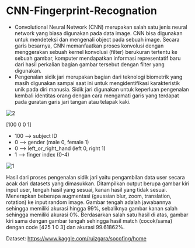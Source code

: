 # CNN-Fingerprint-Recognation

- Convolutional Neural Network (CNN) merupakan salah satu jenis neural network yang biasa digunakan pada data image. CNN bisa digunakan untuk mendeteksi dan mengenali object pada sebuah image. Secara garis besarnya, CNN memanfaatkan proses konvolusi dengan menggerakan sebuah kernel konvolusi (filter) berukuran tertentu ke sebuah gambar, komputer mendapatkan informasi representatif baru dari hasil perkalian bagian gambar tersebut dengan filter yang digunakan.
- Pengenalan sidik jari merupakan bagian dari teknologi biometrik yang masih digunakan sampai saat ini untuk mengidentifikasi karakteristik unik pada diri manusia. Sidik jari digunakan untuk keperluan pengenalan kembali identitas orang dengan cara mengamati garis yang terdapat pada guratan garis jari tangan atau telapak kaki.


![2](https://user-images.githubusercontent.com/93894711/213533761-d9b54e07-9356-43bb-bf0e-8bde52ddf710.jpg)

[100 0 0 1]

- 100 --> subject ID
- 0 --> gender (male 0, female 1)
- 0 --> left_or_right_hand (left 0, right 1)
- 1 --> finger index (0-4)


![1](https://user-images.githubusercontent.com/93894711/213533408-19de2151-9d2c-40df-bd50-4c6b5243530a.jpg)

Hasil dari proses pengenalan sidik jari yaitu pengambilan data user secara acak dari datasets yang dimasukkan. Ditampilkan output berupa gambar kiri input user, tengah hasil yang sesuai, kanan hasil yang tidak sesuai.  Menerapkan beberapa augmentasi (gaussian blur, zoom, translation, rotation) ke input random image. Gambar tengah adalah jawabannya sehingga memiliki akurasi hingga 99%, sebaliknya gambar kanan salah sehingga memiliki akurasi 0%.  Berdasarkan salah satu hasil di atas, gambar kiri sama dengan gambar tengah sehingga hasil match (cocok/sama) dengan code [425 1 0 3] dan akurasi 99.61862%.


Dataset:
https://www.kaggle.com/ruizgara/socofing/home
